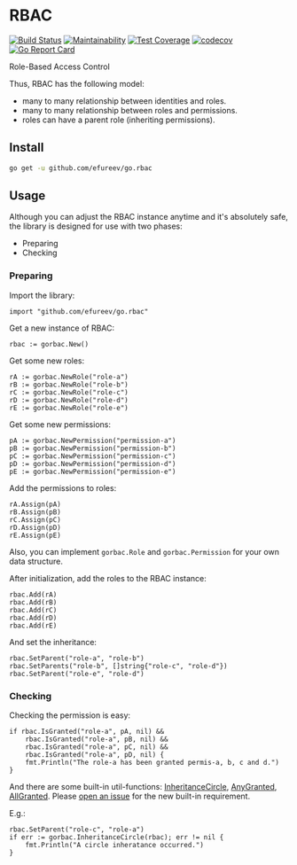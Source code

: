 # RBAC

[![Build Status](https://travis-ci.org/efureev/go.rbac.svg?branch=master)](https://travis-ci.org/efureev/go.rbac)
[![Maintainability](https://api.codeclimate.com/v1/badges/85716e4950f05fafec2a/maintainability)](https://codeclimate.com/github/efureev/go.rbac/maintainability)
[![Test Coverage](https://api.codeclimate.com/v1/badges/85716e4950f05fafec2a/test_coverage)](https://codeclimate.com/github/efureev/go.rbac/test_coverage)
[![codecov](https://codecov.io/gh/efureev/go.rbac/branch/master/graph/badge.svg)](https://codecov.io/gh/efureev/go.rbac)
[![Go Report Card](https://goreportcard.com/badge/github.com/efureev/go.rbac)](https://goreportcard.com/report/github.com/efureev/go.rbac)

Role-Based Access Control

Thus, RBAC has the following model:

* many to many relationship between identities and roles.
* many to many relationship between roles and permissions.
* roles can have a parent role (inheriting permissions).

## Install
```bash
go get -u github.com/efureev/go.rbac
```

## Usage

Although you can adjust the RBAC instance anytime and it's absolutely safe, the library is designed for use with two phases:
- Preparing
- Checking

### Preparing

Import the library:

	import "github.com/efureev/go.rbac"

Get a new instance of RBAC:

	rbac := gorbac.New()

Get some new roles:

	rA := gorbac.NewRole("role-a")
	rB := gorbac.NewRole("role-b")
	rC := gorbac.NewRole("role-c")
	rD := gorbac.NewRole("role-d")
	rE := gorbac.NewRole("role-e")

Get some new permissions:

	pA := gorbac.NewPermission("permission-a")
	pB := gorbac.NewPermission("permission-b")
	pC := gorbac.NewPermission("permission-c")
	pD := gorbac.NewPermission("permission-d")
	pE := gorbac.NewPermission("permission-e")

Add the permissions to roles:

	rA.Assign(pA)
	rB.Assign(pB)
	rC.Assign(pC)
	rD.Assign(pD)
	rE.Assign(pE)

Also, you can implement `gorbac.Role` and `gorbac.Permission` for your own data structure.

After initialization, add the roles to the RBAC instance:

	rbac.Add(rA)
	rbac.Add(rB)
	rbac.Add(rC)
	rbac.Add(rD)
	rbac.Add(rE)

And set the inheritance:

	rbac.SetParent("role-a", "role-b")
	rbac.SetParents("role-b", []string{"role-c", "role-d"})
	rbac.SetParent("role-e", "role-d")

### Checking

Checking the permission is easy:

	if rbac.IsGranted("role-a", pA, nil) &&
		rbac.IsGranted("role-a", pB, nil) &&
		rbac.IsGranted("role-a", pC, nil) &&
		rbac.IsGranted("role-a", pD, nil) {
		fmt.Println("The role-a has been granted permis-a, b, c and d.")
	}


And there are some built-in util-functions: 
[InheritanceCircle](https://godoc.org/github.com/efureev/go.rbac#InheritanceCircle),
[AnyGranted](https://godoc.org/github.com/efureev/go.rbac#AnyGranted), 
[AllGranted](https://godoc.org/github.com/efureev/go.rbac#AllGranted). 
Please [open an issue](https://github.com/efureev/go.rbac/issues/new) for the new built-in requirement.

E.g.:

	rbac.SetParent("role-c", "role-a")
	if err := gorbac.InheritanceCircle(rbac); err != nil {
		fmt.Println("A circle inheratance occurred.")
	}
